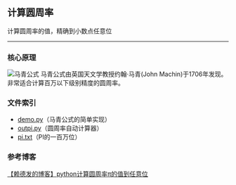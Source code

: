 ## 计算圆周率

计算圆周率的值，精确到小数点任意位

----------

### 核心原理
![马青公式][1]
马青公式由英国天文学教授约翰·马青(John Machin)于1706年发现。
非常适合计算百万以下级别精度的圆周率。

### 文件索引

 - [demo.py][2]（马青公式的简单实现）
 - [outpi.py][3]（圆周率自动计算器）
 - [pi.txt][4]（PI的一百万位）


### 参考博客
[【赖德发的博客】python计算圆周率π的值到任意位][5]


  [1]: https://gss0.bdstatic.com/94o3dSag_xI4khGkpoWK1HF6hhy/baike/c0=baike80,5,5,80,26/sign=f389fb020a4f78f0940692a118586130/e850352ac65c10385b27ab94bb119313b07e890e.jpg
  [2]: https://github.com/scriptgeeker/python-demo/blob/master/CalculatePI/demo.py
  [3]: https://github.com/scriptgeeker/python-demo/blob/master/CalculatePI/outpi.py
  [4]: https://github.com/scriptgeeker/python-demo/blob/master/CalculatePI/pi.txt
  [5]: https://blog.csdn.net/u013421629/article/details/72640062
